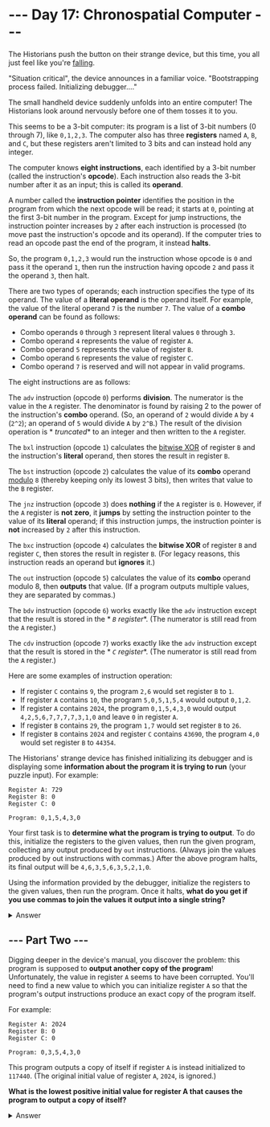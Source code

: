 # --- Day 17: Chronospatial Computer ---

The Historians push the button on their strange device, but this time, you all just feel like
you're [falling](https://adventofcode.com/2018/day/6).

"Situation critical", the device announces in a familiar voice. "Bootstrapping process failed. Initializing
debugger...."

The small handheld device suddenly unfolds into an entire computer! The Historians look around nervously before one of
them tosses it to you.

This seems to be a 3-bit computer: its program is a list of 3-bit numbers (0 through 7), like `0,1,2,3`. The computer
also has three **registers** named `A`, `B`, and `C`, but these registers aren't limited to 3 bits and can instead hold
any integer.

The computer knows **eight instructions**, each identified by a 3-bit number (called the instruction's **opcode**). Each
instruction also reads the 3-bit number after it as an input; this is called its **operand**.

A number called the **instruction pointer** identifies the position in the program from which the next opcode will be
read; it starts at `0`, pointing at the first 3-bit number in the program. Except for jump instructions, the instruction
pointer increases by `2` after each instruction is processed (to move past the instruction's opcode and its operand). If
the computer tries to read an opcode past the end of the program, it instead **halts**.

So, the program `0,1,2,3` would run the instruction whose opcode is `0` and pass it the operand `1`, then run the
instruction having opcode `2` and pass it the operand `3`, then halt.

There are two types of operands; each instruction specifies the type of its operand. The value of a **literal operand**
is the operand itself. For example, the value of the literal operand `7` is the number `7`. The value of a **combo
operand** can be found as follows:

- Combo operands `0` through `3` represent literal values `0` through `3`.
- Combo operand `4` represents the value of register `A`.
- Combo operand `5` represents the value of register `B`.
- Combo operand `6` represents the value of register `C`.
- Combo operand `7` is reserved and will not appear in valid programs.

The eight instructions are as follows:

The `adv` instruction (opcode `0`) performs **division**. The numerator is the value in the `A` register. The
denominator is found by raising 2 to the power of the instruction's **combo** operand. (So, an operand of `2` would
divide `A` by `4` (`2^2`); an operand of `5` would divide `A` by `2^B`.) The result of the division operation is *
*truncated** to an integer and then written to the `A` register.

The `bxl` instruction (opcode `1`) calculates the [bitwise XOR](https://en.wikipedia.org/wiki/Bitwise_operation#XOR) of
register `B` and the instruction's **literal** operand, then stores the result in register `B`.

The `bst` instruction (opcode `2`) calculates the value of its **combo**
operand [modulo](https://en.wikipedia.org/wiki/Modulo) `8` (thereby keeping only its lowest 3 bits), then writes that
value to the `B` register.

The `jnz` instruction (opcode `3`) does **nothing** if the `A` register is `0`. However, if the `A` register is **not
zero**, it **jumps** by setting the instruction pointer to the value of its **literal** operand; if this instruction
jumps, the instruction pointer is **not** increased by `2` after this instruction.

The `bxc` instruction (opcode `4`) calculates the **bitwise XOR** of register `B` and register `C`, then stores the
result in register `B`. (For legacy reasons, this instruction reads an operand but **ignores** it.)

The `out` instruction (opcode `5`) calculates the value of its **combo** operand modulo 8, then **outputs** that
value. (If a program outputs multiple values, they are separated by commas.)

The `bdv` instruction (opcode `6`) works exactly like the `adv` instruction except that the result is stored in the *
*`B` register**. (The numerator is still read from the `A` register.)

The `cdv` instruction (opcode `7`) works exactly like the `adv` instruction except that the result is stored in the *
*`C` register**. (The numerator is still read from the `A` register.)

Here are some examples of instruction operation:

- If register `C` contains `9`, the program `2,6` would set register `B` to `1`.
- If register `A` contains `10`, the program `5,0,5,1,5,4` would output `0,1,2`.
- If register `A` contains `2024`, the program `0,1,5,4,3,0` would output `4,2,5,6,7,7,7,7,3,1,0` and leave `0` in
  register `A`.
- If register `B` contains `29`, the program `1,7` would set register `B` to `26`.
- If register `B` contains `2024` and register `C` contains `43690`, the program `4,0` would set register `B` to
  `44354`.

The Historians' strange device has finished initializing its debugger and is displaying some **information about the
program it is trying to run** (your puzzle input). For example:

```
Register A: 729
Register B: 0
Register C: 0

Program: 0,1,5,4,3,0
```

Your first task is to **determine what the program is trying to output**. To do this, initialize the registers to the
given values, then run the given program, collecting any output produced by `out` instructions. (Always join the values
produced by out instructions with commas.) After the above program halts, its final output will be
`4,6,3,5,6,3,5,2,1,0`.

Using the information provided by the debugger, initialize the registers to the given values, then run the program. Once
it halts, **what do you get if you use commas to join the values it output into a single string?**

<details><summary>Answer</summary>

Your puzzle answer was `7,1,3,7,5,1,0,3,4`.

</details>

## --- Part Two ---

Digging deeper in the device's manual, you discover the problem: this program is supposed to **output another copy of
the program**! Unfortunately, the value in register `A` seems to have been corrupted. You'll need to find a new value to
which you can initialize register `A` so that the program's output instructions produce an exact copy of the program
itself.

For example:

```
Register A: 2024
Register B: 0
Register C: 0

Program: 0,3,5,4,3,0
```

This program outputs a copy of itself if register `A` is instead initialized to `117440`. (The original initial value of
register `A`, `2024`, is ignored.)

**What is the lowest positive initial value for register A that causes the program to output a copy of itself?**

<details><summary>Answer</summary>

Your puzzle answer was `190384113204239`.

</details>
